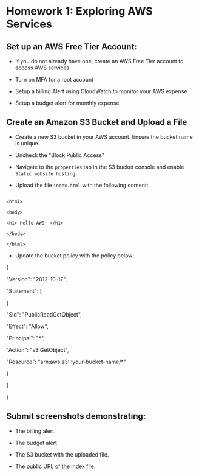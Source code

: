 # Homework 1: Exploring AWS Services

## Set up an AWS Free Tier Account:

* If you do not already have one, create an AWS Free Tier account to access AWS services.

* Turn on MFA for a root account

* Setup a billing Alert using CloudWatch to monitor your AWS expense

* Setup a budget alert for monthly expense

## Create an Amazon S3 Bucket and Upload a File

* Create a new S3 bucket in your AWS account. Ensure the bucket name is unique.

* Uncheck the "Block Public Access"

* Navigate to the `properties` tab in the S3 bucket console and enable `Static website hosting`.

* Upload the file `index.html` with the following content:

```

<html>

<body>

<h1> Hello AWS! </h1>

</body>

</html>

```

* Update the bucket policy with the policy below:

{

"Version": "2012-10-17",

"Statement": [

{

"Sid": "PublicReadGetObject",

"Effect": "Allow",

"Principal": "*",

"Action": "s3:GetObject",

"Resource": "arn:aws:s3:::your-bucket-name/*"

}

]

}

## Submit screenshots demonstrating:

* The billing alert

* The budget alert

* The S3 bucket with the uploaded file.

* The public URL of the index file.

